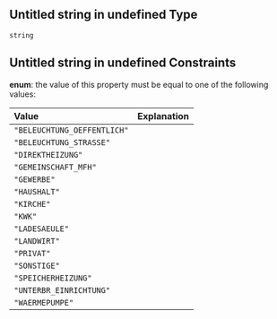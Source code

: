 ## Untitled string in undefined Type

`string`

## Untitled string in undefined Constraints

**enum**: the value of this property must be equal to one of the following values:

| Value                       | Explanation |
| :-------------------------- | :---------- |
| `"BELEUCHTUNG_OEFFENTLICH"` |             |
| `"BELEUCHTUNG_STRASSE"`     |             |
| `"DIREKTHEIZUNG"`           |             |
| `"GEMEINSCHAFT_MFH"`        |             |
| `"GEWERBE"`                 |             |
| `"HAUSHALT"`                |             |
| `"KIRCHE"`                  |             |
| `"KWK"`                     |             |
| `"LADESAEULE"`              |             |
| `"LANDWIRT"`                |             |
| `"PRIVAT"`                  |             |
| `"SONSTIGE"`                |             |
| `"SPEICHERHEIZUNG"`         |             |
| `"UNTERBR_EINRICHTUNG"`     |             |
| `"WAERMEPUMPE"`             |             |

